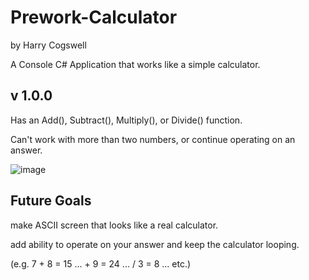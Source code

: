 # Prework-Calculator
by Harry Cogswell

A Console C# Application that works like a simple calculator.

## v 1.0.0
Has an Add(), Subtract(), Multiply(), or Divide() function.

Can't work with more than two numbers, or continue operating on an answer.

![image](https://user-images.githubusercontent.com/31331154/76793717-ca8eff80-6782-11ea-9b56-5fdaae5fdc50.png)

## Future Goals

make ASCII screen that looks like a real calculator.

add ability to operate on your answer and keep the calculator looping.

(e.g. 7 + 8 = 15 ... + 9 = 24 ... / 3 = 8 ... etc.)
